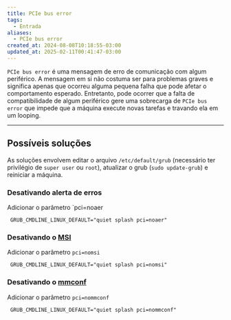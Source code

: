 ```yaml
---
title: PCIe bus error
tags:
  - Entrada
aliases:
  - PCIe bus error
created_at: 2024-08-08T10:18:55-03:00
updated_at: 2025-02-11T00:41:47-03:00
---
```


`PCIe bus error` é uma mensagem de erro de comunicação com algum periférico. A mensagem em si não costuma  ser para problemas graves e significa apenas que ocorreu alguma pequena falha que pode afetar o comportamento esperado. Entretanto, pode ocorrer que a falta de compatibilidade de algum periférico gere uma sobrecarga de `PCIe bus error` que impede que a máquina execute novas tarefas e travando ela em um looping.

---

## Possíveis soluções

As soluções envolvem editar o arquivo `/etc/default/grub` (necessário ter privilégio de `super user` ou `root`), atualizar o grub (`sudo update-grub`) e reiniciar a máquina.
### Desativando alerta de erros
Adicionar o parâmetro `pci=noaer

```text
 GRUB_CMDLINE_LINUX_DEFAULT="quiet splash pci=noaer"
```

### Desativando o [MSI](MSI.md)
Adicionar o parâmetro `pci=nomsi`

```text
 GRUB_CMDLINE_LINUX_DEFAULT="quiet splash pci=nomsi"
```

### Desativando o [mmconf](mmconf.md)
Adicionar o parâmetro `pci=nommconf`

```text
 GRUB_CMDLINE_LINUX_DEFAULT="quiet splash pci=nommconf"
```
